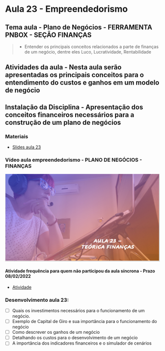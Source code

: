# Aula 23 - Empreendedorismo
## Tema aula - Plano de Negócios - FERRAMENTA PNBOX - SEÇÃO FINANÇAS
> 
> * Entender os principais conceitos relacionados a parte de finanças de um negócio, dentre eles Luco, Lucratividade, Rentabilidade

## Atividades da aula - Nesta aula serão apresentadas os principais conceitos para o entendimento do custos e ganhos em um modelo de negócio

## Instalação da Disciplina - Apresentação dos conceitos financeiros necessários para a construção de um plano de negócios

### Materiais

- [Slides aula 23](aula_23_pnbox_financas.pdf)

### Vídeo aula empreendedorismo -  PLANO DE NEGÓCIOS - FINANÇAS

[![Aula - TEORICA FINANCAS](capa_aula23.png)](https://youtu.be/f1RRfJceR4o)

####  Atividade frequência para quem não participou da aula síncrona - Prazo 08/02/2022

- [Atividade](https://forms.gle/P5fsqnprkDLLBid89)

### Desenvolvimento aula 23: 

- [ ] Quais os investimentos necessários para o funcionamento de um negócio.
- [ ] Exemplo de Capital de Giro e sua importância para o funcionamento do negócio
- [ ] Como descrever os ganhos de um negócio
- [ ] Detalhando os custos para o desenvolvimento de um negócio
- [ ] A importância dos indicadores financeiros e o simulador de cenários
